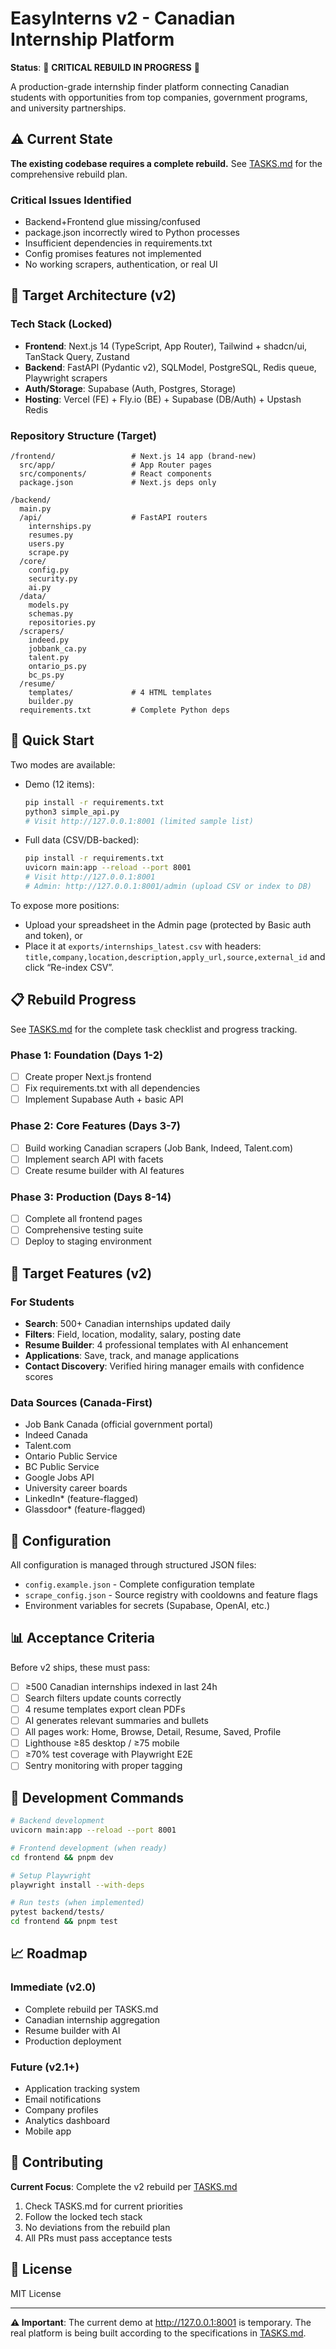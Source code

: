 # EasyInterns v2 - Canadian Internship Platform

**Status**: 🚨 **CRITICAL REBUILD IN PROGRESS** 🚨

A production-grade internship finder platform connecting Canadian students with opportunities from top companies, government programs, and university partnerships.

## ⚠️ Current State

**The existing codebase requires a complete rebuild.** See [TASKS.md](TASKS.md) for the comprehensive rebuild plan.

### Critical Issues Identified
- Backend+Frontend glue missing/confused
- package.json incorrectly wired to Python processes
- Insufficient dependencies in requirements.txt
- Config promises features not implemented
- No working scrapers, authentication, or real UI

## 🎯 Target Architecture (v2)

### Tech Stack (Locked)
- **Frontend**: Next.js 14 (TypeScript, App Router), Tailwind + shadcn/ui, TanStack Query, Zustand
- **Backend**: FastAPI (Pydantic v2), SQLModel, PostgreSQL, Redis queue, Playwright scrapers
- **Auth/Storage**: Supabase (Auth, Postgres, Storage)
- **Hosting**: Vercel (FE) + Fly.io (BE) + Supabase (DB/Auth) + Upstash Redis

### Repository Structure (Target)
```
/frontend/                 # Next.js 14 app (brand-new)
  src/app/                 # App Router pages
  src/components/          # React components
  package.json             # Next.js deps only

/backend/
  main.py
  /api/                    # FastAPI routers
    internships.py
    resumes.py
    users.py
    scrape.py
  /core/
    config.py
    security.py
    ai.py
  /data/
    models.py
    schemas.py
    repositories.py
  /scrapers/
    indeed.py
    jobbank_ca.py
    talent.py
    ontario_ps.py
    bc_ps.py
  /resume/
    templates/             # 4 HTML templates
    builder.py
  requirements.txt         # Complete Python deps
```

## 🚀 Quick Start

Two modes are available:

- Demo (12 items):
  ```bash
  pip install -r requirements.txt
  python3 simple_api.py
  # Visit http://127.0.0.1:8001 (limited sample list)
  ```

- Full data (CSV/DB-backed):
  ```bash
  pip install -r requirements.txt
  uvicorn main:app --reload --port 8001
  # Visit http://127.0.0.1:8001
  # Admin: http://127.0.0.1:8001/admin (upload CSV or index to DB)
  ```

To expose more positions:
- Upload your spreadsheet in the Admin page (protected by Basic auth and token), or
- Place it at `exports/internships_latest.csv` with headers: `title,company,location,description,apply_url,source,external_id` and click “Re-index CSV”.

## 📋 Rebuild Progress

See [TASKS.md](TASKS.md) for the complete task checklist and progress tracking.

### Phase 1: Foundation (Days 1-2)
- [ ] Create proper Next.js frontend
- [ ] Fix requirements.txt with all dependencies
- [ ] Implement Supabase Auth + basic API

### Phase 2: Core Features (Days 3-7)
- [ ] Build working Canadian scrapers (Job Bank, Indeed, Talent.com)
- [ ] Implement search API with facets
- [ ] Create resume builder with AI features

### Phase 3: Production (Days 8-14)
- [ ] Complete all frontend pages
- [ ] Comprehensive testing suite
- [ ] Deploy to staging environment

## 🎯 Target Features (v2)

### For Students
- **Search**: 500+ Canadian internships updated daily
- **Filters**: Field, location, modality, salary, posting date
- **Resume Builder**: 4 professional templates with AI enhancement
- **Applications**: Save, track, and manage applications
- **Contact Discovery**: Verified hiring manager emails with confidence scores

### Data Sources (Canada-First)
- Job Bank Canada (official government portal)
- Indeed Canada
- Talent.com
- Ontario Public Service
- BC Public Service
- Google Jobs API
- University career boards
- LinkedIn* (feature-flagged)
- Glassdoor* (feature-flagged)

## 🔧 Configuration

All configuration is managed through structured JSON files:

- `config.example.json` - Complete configuration template
- `scrape_config.json` - Source registry with cooldowns and feature flags
- Environment variables for secrets (Supabase, OpenAI, etc.)

## 📊 Acceptance Criteria

Before v2 ships, these must pass:

- [ ] ≥500 Canadian internships indexed in last 24h
- [ ] Search filters update counts correctly
- [ ] 4 resume templates export clean PDFs
- [ ] AI generates relevant summaries and bullets
- [ ] All pages work: Home, Browse, Detail, Resume, Saved, Profile
- [ ] Lighthouse ≥85 desktop / ≥75 mobile
- [ ] ≥70% test coverage with Playwright E2E
- [ ] Sentry monitoring with proper tagging

## 🚨 Development Commands

```bash
# Backend development
uvicorn main:app --reload --port 8001

# Frontend development (when ready)
cd frontend && pnpm dev

# Setup Playwright
playwright install --with-deps

# Run tests (when implemented)
pytest backend/tests/
cd frontend && pnpm test
```

## 📈 Roadmap

### Immediate (v2.0)
- Complete rebuild per TASKS.md
- Canadian internship aggregation
- Resume builder with AI
- Production deployment

### Future (v2.1+)
- Application tracking system
- Email notifications
- Company profiles
- Analytics dashboard
- Mobile app

## 🤝 Contributing

**Current Focus**: Complete the v2 rebuild per [TASKS.md](TASKS.md)

1. Check TASKS.md for current priorities
2. Follow the locked tech stack
3. No deviations from the rebuild plan
4. All PRs must pass acceptance tests

## 📄 License

MIT License

---

**⚠️ Important**: The current demo at http://127.0.0.1:8001 is temporary. The real platform is being built according to the specifications in [TASKS.md](TASKS.md).
